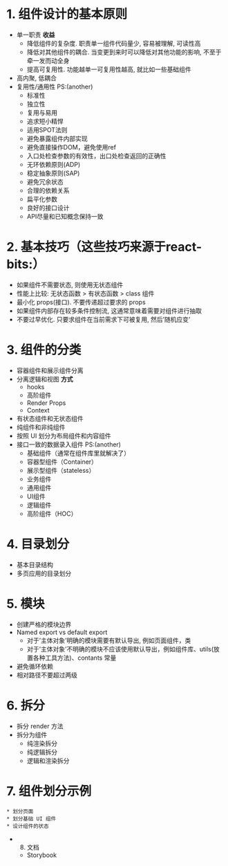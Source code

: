 # 1. 组件设计的基本原则
  * 单一职责
    **收益**
      * 降低组件的复杂度. 职责单一组件代码量少, 容易被理解, 可读性高
      * 降低对其他组件的耦合. 当变更到来时可以降低对其他功能的影响, 不至于牵一发而动全身
      * 提高可复用性. 功能越单一可复用性越高, 就比如一些基础组件
  * 高内聚, 低耦合
  * 复用性/通用性
  PS:(another)
    * 标准性
    * 独立性
    * 复用与易用
    * 追求短小精悍
    * 适用SPOT法则
    * 避免暴露组件内部实现
    * 避免直接操作DOM，避免使用ref
    * 入口处检查参数的有效性，出口处检查返回的正确性
    * 无环依赖原则(ADP)
    * 稳定抽象原则(SAP)
    * 避免冗余状态
    * 合理的依赖关系
    * 扁平化参数
    * 良好的接口设计
    * API尽量和已知概念保持一致

# 2. 基本技巧（这些技巧来源于react-bits:）
  * 如果组件不需要状态, 则使用无状态组件
  * 性能上比较: 无状态函数 > 有状态函数 > class 组件
  * 最小化 props(接口). 不要传递超过要求的 props
  * 如果组件内部存在较多条件控制流, 这通常意味着需要对组件进行抽取
  * 不要过早优化. 只要求组件在当前需求下可被复用, 然后’随机应变’
# 3. 组件的分类
  * 容器组件和展示组件分离
  * 分离逻辑和视图
    **方式**
      * hooks
      * 高阶组件
      * Render Props
      * Context
  * 有状态组件和无状态组件
  * 纯组件和非纯组件
  * 按照 UI 划分为布局组件和内容组件
  * 接口一致的数据录入组件
  PS:(another)
    * 基础组件（通常在组件库里就解决了）
    * 容器型组件（Container）
    * 展示型组件（stateless）
    * 业务组件
    * 通用组件
    * UI组件
    * 逻辑组件
    * 高阶组件（HOC）

# 4. 目录划分
  * 基本目录结构
  * 多页应用的目录划分
# 5. 模块
  * 创建严格的模块边界
  * Named export vs default export
    * 对于’主体对象’明确的模块需要有默认导出, 例如页面组件，类
    * 对于’主体对象’不明确的模块不应该使用默认导出，例如组件库、utils(放置各种工具方法)、contants 常量
  * 避免循环依赖
  * 相对路径不要超过两级
# 6. 拆分
  * 拆分 render 方法
  * 拆分为组件
    * 纯渲染拆分
    * 纯逻辑拆分
    * 逻辑和渲染拆分
# 7. 组件划分示例
    * 划分页面
    * 划分基础 UI 组件
    * 设计组件的状态
* 8. 文档
    * Storybook


<!-- https://bobi.ink/2019/05/11/react-component-design-02/ -->
<!-- https://juejin.cn/post/6844903917470351367 -->
<!-- https://juejin.cn/post/6844903842392309768 React组件设计实践总结01 - 类型检查 -->